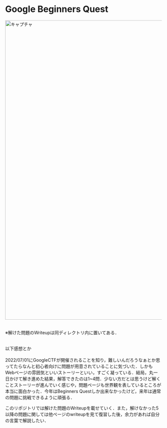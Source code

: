 # Google Beginners Quest
<img width="960" alt="キャプチャ" src="https://user-images.githubusercontent.com/64766627/177026680-b0f369da-a5ce-40d7-9467-f880df72def4.png">

<br>※解けた問題のWriteupは同ディレクトリ内に置いてある．<br><br>

以下感想とか<br><br>
2022/07/01にGoogleCTFが開催されることを知り，難しいんだろうなぁとか思ってたらなんと初心者向けに問題が用意されていることに気づいた．しかもWebページの雰囲気といいストーリーといい，すごく凝っている．結局，丸一日かけて解き進めた結果，解答できたのは1~4問．少ない方だとは思うけど解くことストーリーが進んでいく感じや，問題ページも世界観を表しているところが本当に面白かった．今年はBeginners Questしか出来なかったけど，来年は通常の問題に挑戦できるように頑張る．

このリポジトリでは解けた問題のWriteupを載せていく．また，解けなかった5以降の問題に関しては他ページのwriteupを見て復習した後，余力があれば自分の言葉で解説したい．